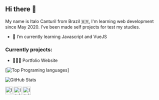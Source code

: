 ## Hi there 👋

 My name is Italo Canturil from Brazil 🇧🇷, I'm learning web development since May 2020. I've been made self projects for test my studies.
- 🌱 I’m currently learning Javascript and VueJS

### Currently projects:
- 👨🏻‍💻 Portfolio Website

[![Top Programing languages](https://github-readme-stats.vercel.app/api/top-langs/?username=canturilsnaik&layout=compact)]

![GitHub Stats](https://github-readme-stats.vercel.app/api?username=canturilsnaik&show_icons=true&hide_border=true)

<p align = center>
	<a href="https://in.linkedin.com/in/italo-canturil">
    	 <img align="left" alt="Italo Canturil | Linkedin" width="24px" src="https://github.com/TheDudeThatCode/TheDudeThatCode/blob/master/Assets/Linkedin.svg" />
  	</a> &nbsp;&nbsp;
	<a href="https://twitter.com/ItaloCantur">
    	 <img align="left" alt="Italo Canturil | Twitter" width="26px" src="https://github.com/TheDudeThatCode/TheDudeThatCode/blob/master/Assets/Twitter.svg" />
  	</a> &nbsp;&nbsp;
	<a href="mailto:italo.cantur@gmail.com">
    	 <img align="left" alt="Italo Canturil | Gmail" width="26px" src="https://github.com/TheDudeThatCode/TheDudeThatCode/blob/master/Assets/Gmail.svg" />
  	</a>
</p>	


